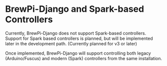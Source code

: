 # BrewPi-Django and Spark-based Controllers

Currently, BrewPi-Django does not support Spark-based controllers. Support for Spark based controllers is planned, but will be implemented later in the development path. (Currently planned for v3 or later) 

Once implemented, BrewPi-Django will support controlling both legacy (Arduino/Fuscus) and modern (Spark) controllers from the same installation.
